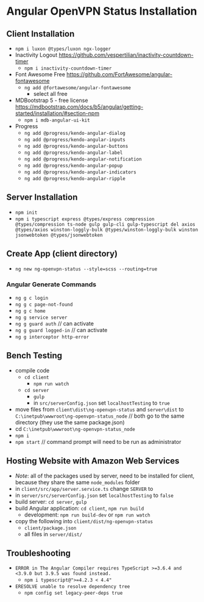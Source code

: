 # Angular OpenVPN Status Installation

## Client Installation

- `npm i luxon @types/luxon ngx-logger`
- Inactivity Logout <https://github.com/vespertilian/inactivity-countdown-timer>
  - `npm i inactivity-countdown-timer`
- Font Awesome Free <https://github.com/FortAwesome/angular-fontawesome>
  - `ng add @fortawesome/angular-fontawesome`
    - select all free
- MDBootstrap 5 - free license <https://mdbootstrap.com/docs/b5/angular/getting-started/installation/#section-npm>
  - `npm i mdb-angular-ui-kit`
- Progress
  - `ng add @progress/kendo-angular-dialog`
  - `ng add @progress/kendo-angular-inputs`
  - `ng add @progress/kendo-angular-buttons`
  - `ng add @progress/kendo-angular-label`
  - `ng add @progress/kendo-angular-notification`
  - `ng add @progress/kendo-angular-popup`
  - `ng add @progress/kendo-angular-indicators`
  - `ng add @progress/kendo-angular-ripple`

## Server Installation

- `npm init`
- `npm i typescript express @types/express compression @types/compression ts-node gulp gulp-cli gulp-typescript del axios @types/axios winston-loggly-bulk @types/winston-loggly-bulk winston jsonwebtoken @types/jsonwebtoken`

## Create App (client directory)

- `ng new ng-openvpn-status --style=scss --routing=true`

### Angular Generate Commands

- `ng g c login`
- `ng g c page-not-found`
- `ng g c home`
- `ng g service server`
- `ng g guard auth` // can activate
- `ng g guard logged-in`  // can activate
- `ng g interceptor http-error`

## Bench Testing

- compile code
  - `cd client`
    - `npm run watch`
  - `cd server`
    - `gulp`
    - in `src/serverConfig.json` set `localhostTesting` to `true`
- move files from `client\dist\ng-openvpn-status` and `server\dist` to `C:\inetpub\wwwroot\ng-openvpn-status_node` // both go to the same directory (they use the same package.json)
- cd `C:\inetpub\wwwroot\ng-openvpn-status_node`
- `npm i`
- `npm start` // command prompt will need to be run as administrator

## Hosting Website with Amazon Web Services

- *Note*: all of the packages used by server, need to be installed for client, because they share the same `node_modules` folder
- in `client/src/app/server.service.ts` change `SERVER`  to
- in `server/src/serverConfig.json` set `localhostTesting` to `false`
- build server: `cd server`, `gulp`
- build Angular application: `cd client`, `npm run build`
  - development: `npm run build-dev` or `npm run watch`
- copy the following into `client/dist/ng-openvpn-status`
  - `client/package.json`
  - all files in `server/dist/`

## Troubleshooting

- `ERROR in The Angular Compiler requires TypeScript >=3.6.4 and <3.9.0 but 3.9.5 was found instead.`
  - `npm i typescript@">=4.2.3 < 4.4"`
- `ERESOLVE unable to resolve dependency tree`
  - `npm config set legacy-peer-deps true`
